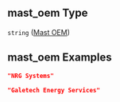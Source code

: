 ## mast\_oem Type

`string` ([Mast OEM](iea43_wra_data_model-properties-measurement-location-measurement-location-properties-mast-properties-properties-mast-oem.md))

## mast\_oem Examples

```json
"NRG Systems"
```

```json
"Galetech Energy Services"
```
